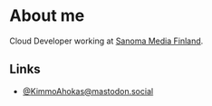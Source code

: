 # About me

Cloud Developer working at [Sanoma Media Finland](https://www.sanoma.com/).

## Links

- [@KimmoAhokas@mastodon.social](https://mastodon.social/@KimmoAhokas)
